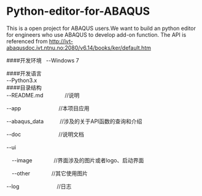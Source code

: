 # Python-editor-for-ABAQUS
This is a open project for ABAQUS users.We want to build an python editor for engineers who use ABAQUS to develop add-on function.
The API is referenced from http://ivt-abaqusdoc.ivt.ntnu.no:2080/v6.14/books/ker/default.htm

####开发环境  
--Windows 7  

####开发语言  
--Python3.x  
####目录结构  
--README.md　　　　//说明  

--app　　　　　　　//本项目应用  

--abaqus_data　　　//涉及的关于API函数的查询和介绍  

--doc　　　　　　　//说明文档  

--ui　　

　--image　　　　//界面涉及的图片或者logo、启动界面　　
 
　--other　　　　//其它使用图片　　
 
--log　　　　　　　//日志</br>

